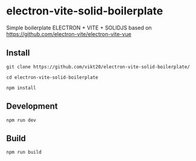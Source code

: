 # electron-vite-solid-boilerplate
Simple boilerplate ELECTRON + VITE + SOLIDJS based on https://github.com/electron-vite/electron-vite-vue

## Install

`git clone https://github.com/vikt20/electron-vite-solid-boilerplate/`

`cd electron-vite-solid-boilerplate`

`npm install`

## Development

`npm run dev`

## Build 

`npm run build`
